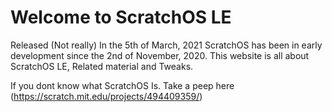 # Welcome to ScratchOS LE

Released (Not really) In the 5th of March, 2021 ScratchOS has been in early development since the 2nd of November, 2020. This website is all about ScratchOS LE, Related material and Tweaks.

If you dont know what ScratchOS Is. Take a peep here (https://scratch.mit.edu/projects/494409359/)
